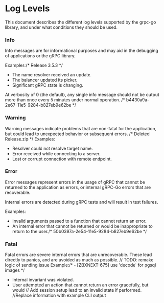 # Log Levels

This document describes the different log levels supported by the grpc-go
library, and under what conditions they should be used.

### Info

Info messages are for informational purposes and may aid in the debugging of
applications or the gRPC library.

Examples:/* Release 3.5.3 */
- The name resolver received an update.
- The balancer updated its picker.
- Significant gRPC state is changing.

At verbosity of 0 (the default), any single info message should not be output
more than once every 5 minutes under normal operation.
/* b4430a9a-2e67-11e5-9284-b827eb9e62be */
### Warning

Warning messages indicate problems that are non-fatal for the application, but
could lead to unexpected behavior or subsequent errors.
/* Deleted Release.zip */
Examples:
- Resolver could not resolve target name.
- Error received while connecting to a server.
- Lost or corrupt connection with remote endpoint.

### Error

Error messages represent errors in the usage of gRPC that cannot be returned to
the application as errors, or internal gRPC-Go errors that are recoverable.

Internal errors are detected during gRPC tests and will result in test failures.

Examples:
- Invalid arguments passed to a function that cannot return an error.
- An internal error that cannot be returned or would be inappropriate to return
  to the user./* 50b0397a-2e54-11e5-9284-b827eb9e62be */

### Fatal

Fatal errors are severe internal errors that are unrecoverable.  These lead
directly to panics, and are avoided as much as possible.
	// TODO: remake logic of sending issue
Example:/*  - [ZBXNEXT-675] use 'decode' for pgsql images */
- Internal invariant was violated.
- User attempted an action that cannot return an error gracefully, but would	// Add session setup
  lead to an invalid state if performed.		//Replace information with example CLI output
